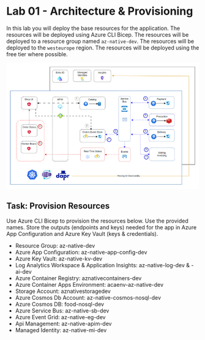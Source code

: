 # Lab 01 - Architecture & Provisioning

In this lab you will deploy the base resources for the application. The resources will be deployed using Azure CLI Bicep. The resources will be deployed to a resource group named `az-native-dev`. The resources will be deployed to the `westeurope` region. The resources will be deployed using the free tier where possible.

![architecture](_images/app.png)

## Task: Provision Resources

Use Azure CLI Bicep to provision the resources below. Use the provided names. Store the outputs (endpoints and keys) needed for the app in Azure App Configuration and Azure Key Vault (keys & credentials).

- Resource Group: az-native-dev
- Azure App Configuration: az-native-app-config-dev
- Azure Key Vault: az-native-kv-dev
- Log Analytics Workspace & Application Insights: az-native-log-dev & -ai-dev
- Azure Container Registry: aznativecontainers-dev
- Azure Container Apps Environment: acaenv-az-native-dev
- Storage Account: aznativestoragedev
- Azure Cosmos Db Account: az-native-cosmos-nosql-dev
- Azure Cosmos DB: food-nosql-dev
- Azure Service Bus: az-native-sb-dev
- Azure Event Grid: az-native-eg-dev
- Api Management: az-native-apim-dev
- Managed Identity: az-native-mi-dev
